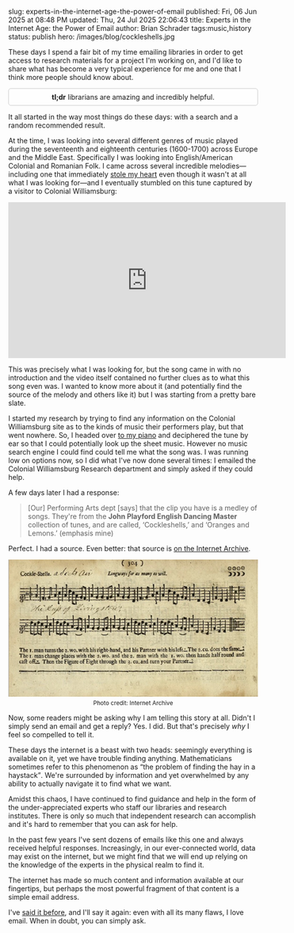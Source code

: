 slug: experts-in-the-internet-age-the-power-of-email
published: Fri, 06 Jun 2025 at 08:48 PM
updated: Thu, 24 Jul 2025 22:06:43 
title: Experts in the Internet Age: the Power of Email
author: Brian Schrader
tags:music,history
status: publish
hero: /images/blog/cockleshells.jpg

These days I spend a fair bit of my time emailing libraries in order to get access to research materials for a project I'm working on, and I'd like to share what has become a very typical experience for me and one that I think more people should know about.

<div style="border: 1px solid #ccc; border-radius: 5px; padding: 0.5rem; text-align: center; background-color: rgba(255, 255, 255, 0.5);">
<b>tl;dr</b> librarians are amazing and incredibly helpful.
</div>

It all started in the way most things do these days: with a search and a random recommended result.

At the time, I was looking into several different genres of music played during the seventeenth and eighteenth centuries (1600-1700) across Europe and the Middle East. Specifically I was looking into English/American Colonial and Romanian Folk. I came across several incredible melodies&mdash;including one that immediately [stole my heart][doina] even though it wasn't at all what I was looking for&mdash;and I eventually stumbled on this tune captured by a visitor to Colonial Williamsburg:

<iframe width="560" height="315"  style="margin-left: auto; margin-right: auto; display: block;" src="https://www.youtube.com/embed/9l7LKBssu4o?si=RJMucuQf1xGnC-hv" title="YouTube video player" frameborder="0" allow="accelerometer; autoplay; clipboard-write; encrypted-media; gyroscope; picture-in-picture; web-share" referrerpolicy="strict-origin-when-cross-origin" allowfullscreen></iframe>

This was precisely what I was looking for, but the song came in with no introduction and the video itself contained no further clues as to what this song even was. I wanted to know more about it (and potentially find the source of the melody and others like it) but I was starting from a pretty bare slate.

I started my research by trying to find any information on the Colonial Williamsburg site as to the kinds of music their performers play, but that went nowhere. So, I headed over [to my piano][piano] and deciphered the tune by ear so that I could potentially look up the sheet music. However no music search engine I could find could tell me what the song was. I was running low on options now, so I did what I've now done several times: I emailed the Colonial Williamsburg Research department and simply asked if they could help.

A few days later I had a response:

> [Our] Performing Arts dept [says] that the clip you have is a medley of songs. They're from the **John Playford English Dancing Master** collection of tunes, and are called, ‘Cockleshells,’ and ‘Oranges and Lemons.’
> (emphasis mine)

Perfect. I had a source. Even better: that source is [on the Internet Archive][archive].

<div class="">
<img src="/images/blog/cockleshells.jpg" alt="A screenshot of the songbook mentioned earlier contining the music for Cockleshells." class="image-center" style="max-width: 100%;" />
<center><small>Photo credit: Internet Archive</small></center>
</div>

Now, some readers might be asking why I am telling this story at all. Didn't I simply send an email and get a reply? Yes. I did. But that's precisely *why* I feel so compelled to tell it.

These days the internet is a beast with two heads: seemingly everything is available on it, yet we have trouble finding anything. Mathematicians sometimes refer to this phenomenon as <q>the problem of finding the hay in a haystack</q>. We're surrounded by information and yet overwhelmed by any ability to actually navigate it to find what we want.

Amidst this chaos, I have continued to find guidance and help in the form of the under-appreciated experts who staff our libraries and research institutes. There is only so much that independent research can accomplish and it's hard to remember that you can ask for help.

In the past few years I've sent dozens of emails like this one and always received helpful responses. Increasingly, in our ever-connected world, data may exist on the internet, but we might find that we will end up relying on the knowledge of the experts in the physical realm to find it.

The internet has made so much content and information available at our fingertips, but perhaps the most powerful fragment of that content is a simple email address.

<div class="footnote">
I've <a href="/archive/on-the-web-the-best-outcome-is-email/">said it before</a>, and I'll say it again: even with all its many flaws, I love email. When in doubt, you can simply ask.
</div>

[doina]: https://www.moshloviolin.com/doina-violin
[piano]: /archive/the-simple-joy-of-learning-to-play-piano/
[archive]: https://archive.org/details/dancingmasterord00play/page/304/mode/2up

